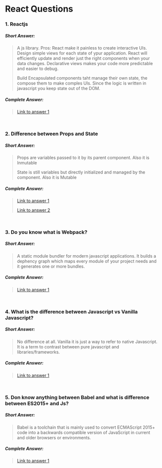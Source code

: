 # React Questions

### 1. Reactjs
>
##### Short Answer:
>
> A js library. 
> Pros: 
> React make it painless to create interactive UIs. Design simple views for each state of ypur application. React will efficiently update and render just the right components when your data changes.
> Declarative views makes your code more predictable and easier to debug.
>
> Build Encapsulated components taht manage their own state, the compose them to make comples UIs. Since the logic is written in javascript you keep state out of the DOM.
>
>
##### Complete Answer:
>
> [Link to answer 1](https://reactjs.org/)
>

<br />

### 2. Difference between Props and State
>
##### Short Answer:
>
> Props are variables passed to it by its parent component. Also it is Inmutable
>
> State is still variables but directly initialized and managed by the component. Also it is Mutable
>
##### Complete Answer:
>
> [Link to answer 1](https://flaviocopes.com/react-state-vs-props/)
>
> [Link to answer 2](https://stackoverflow.com/questions/27991366/what-is-the-difference-between-state-and-props-in-react#:~:text=Basically%2C%20the%20difference%20is%20that,a%20function%20with%20certain%20parameters.)

<br />

### 3. Do you know what is Webpack?
>
##### Short Answer:
>
> A static module bundler for modern javascript applications. It builds a dephency graph which maps every module of your project needs and it generates one or more bundles.
>
##### Complete Answer:
>
> [Link to answer 1](https://webpack.js.org/concepts/)
>

<br />

### 4. What is the difference between Javascript vs Vanilla Javascript?
>
##### Short Answer:
>
> No difference at all. Vanilla it is just a way to refer to native Javascript. It is a term to contrast between pure javascript and libraries/frameworks.
>
##### Complete Answer:
>
> [Link to answer 1](https://stackoverflow.com/questions/20435653/what-is-vanillajs)
>

<br />

### 5. Don know anything between Babel and what is difference between ES2015+ and Js?
>
##### Short Answer:
>
> Babel is a toolchain that is mainly used to convert ECMAScript 2015+ code into a backwards compatible version of JavaScript in current and older browsers or environments. 
>
##### Complete Answer:
>
> [Link to answer 1](https://babeljs.io/docs/en/)
>
